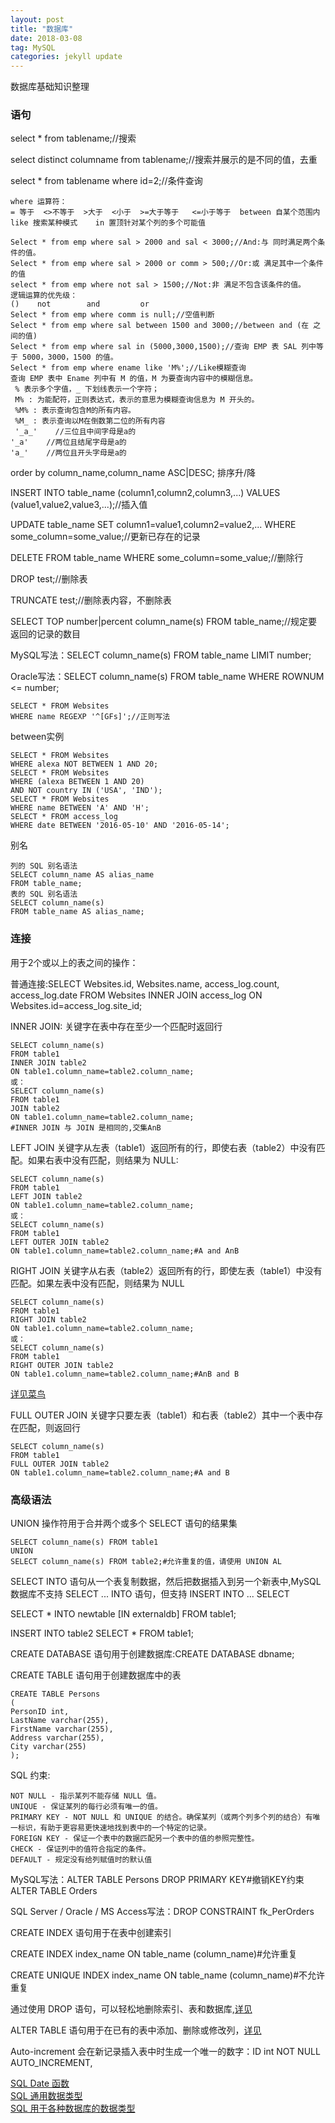 ```yaml
---
layout: post
title: "数据库"
date: 2018-03-08
tag: MySQL
categories: jekyll update
---
```

数据库基础知识整理
### 语句
select * from tablename;//搜索

select distinct columname from tablename;//搜索并展示的是不同的值，去重

select * from tablename where id=2;//条件查询

```
where 运算符：
= 等于  <>不等于  >大于  <小于  >=大于等于   <=小于等于  between 自某个范围内   like 搜索某种模式    in 置顶针对某个列的多个可能值
```

```
Select * from emp where sal > 2000 and sal < 3000;//And:与 同时满足两个条件的值。
Select * from emp where sal > 2000 or comm > 500;//Or:或 满足其中一个条件的值
select * from emp where not sal > 1500;//Not:非 满足不包含该条件的值。
逻辑运算的优先级：
()    not        and         or
Select * from emp where comm is null;//空值判断
Select * from emp where sal between 1500 and 3000;//between and (在 之间的值)
Select * from emp where sal in (5000,3000,1500);//查询 EMP 表 SAL 列中等于 5000，3000，1500 的值。
Select * from emp where ename like 'M%';//Like模糊查询
查询 EMP 表中 Ename 列中有 M 的值，M 为要查询内容中的模糊信息。
 % 表示多个字值，_ 下划线表示一个字符；
 M% : 为能配符，正则表达式，表示的意思为模糊查询信息为 M 开头的。
 %M% : 表示查询包含M的所有内容。
 %M_ : 表示查询以M在倒数第二位的所有内容
 '_a_'    //三位且中间字母是a的
'_a'    //两位且结尾字母是a的
'a_'    //两位且开头字母是a的
```

order by column_name,column_name ASC|DESC; 排序升/降

INSERT INTO table_name (column1,column2,column3,...)
VALUES (value1,value2,value3,...);//插入值

UPDATE table_name
SET column1=value1,column2=value2,...
WHERE some_column=some_value;//更新已存在的记录

DELETE FROM table_name
WHERE some_column=some_value;//删除行

DROP test;//删除表

TRUNCATE test;//删除表内容，不删除表

SELECT TOP number|percent column_name(s)
FROM table_name;//规定要返回的记录的数目

MySQL写法：SELECT column_name(s)
FROM table_name
LIMIT number;

Oracle写法：SELECT column_name(s)
FROM table_name
WHERE ROWNUM <= number;
```
SELECT * FROM Websites
WHERE name REGEXP '^[GFs]';//正则写法
```
between实例

```
SELECT * FROM Websites
WHERE alexa NOT BETWEEN 1 AND 20;
SELECT * FROM Websites
WHERE (alexa BETWEEN 1 AND 20)
AND NOT country IN ('USA', 'IND');
SELECT * FROM Websites
WHERE name BETWEEN 'A' AND 'H';
SELECT * FROM access_log
WHERE date BETWEEN '2016-05-10' AND '2016-05-14';
```
别名
```
列的 SQL 别名语法
SELECT column_name AS alias_name
FROM table_name;
表的 SQL 别名语法
SELECT column_name(s)
FROM table_name AS alias_name;
```
### 连接
用于2个或以上的表之间的操作：

普通连接:SELECT Websites.id, Websites.name, access_log.count, access_log.date
FROM Websites
INNER JOIN access_log
ON Websites.id=access_log.site_id;

INNER JOIN: 关键字在表中存在至少一个匹配时返回行

```
SELECT column_name(s)
FROM table1
INNER JOIN table2
ON table1.column_name=table2.column_name;
或：
SELECT column_name(s)
FROM table1
JOIN table2
ON table1.column_name=table2.column_name;
#INNER JOIN 与 JOIN 是相同的,交集AnB
```
LEFT JOIN 关键字从左表（table1）返回所有的行，即使右表（table2）中没有匹配。如果右表中没有匹配，则结果为 NULL:

```
SELECT column_name(s)
FROM table1
LEFT JOIN table2
ON table1.column_name=table2.column_name;
或：
SELECT column_name(s)
FROM table1
LEFT OUTER JOIN table2
ON table1.column_name=table2.column_name;#A and AnB
```
RIGHT JOIN 关键字从右表（table2）返回所有的行，即使左表（table1）中没有匹配。如果左表中没有匹配，则结果为 NULL

```
SELECT column_name(s)
FROM table1
RIGHT JOIN table2
ON table1.column_name=table2.column_name;
或：
SELECT column_name(s)
FROM table1
RIGHT OUTER JOIN table2
ON table1.column_name=table2.column_name;#AnB and B
```
[详见菜鸟](http://www.runoob.com/sql/sql-join-right.html)

FULL OUTER JOIN 关键字只要左表（table1）和右表（table2）其中一个表中存在匹配，则返回行

```
SELECT column_name(s)
FROM table1
FULL OUTER JOIN table2
ON table1.column_name=table2.column_name;#A and B
```
### 高级语法
UNION 操作符用于合并两个或多个 SELECT 语句的结果集

```
SELECT column_name(s) FROM table1
UNION
SELECT column_name(s) FROM table2;#允许重复的值，请使用 UNION AL
```
SELECT INTO 语句从一个表复制数据，然后把数据插入到另一个新表中,MySQL 数据库不支持 SELECT ... INTO 语句，但支持 INSERT INTO ... SELECT

SELECT *
INTO newtable [IN externaldb]
FROM table1;

INSERT INTO table2
SELECT * FROM table1;

CREATE DATABASE 语句用于创建数据库:CREATE DATABASE dbname;

CREATE TABLE 语句用于创建数据库中的表

```
CREATE TABLE Persons
(
PersonID int,
LastName varchar(255),
FirstName varchar(255),
Address varchar(255),
City varchar(255)
);
```
SQL 约束:

```
NOT NULL - 指示某列不能存储 NULL 值。
UNIQUE - 保证某列的每行必须有唯一的值。
PRIMARY KEY - NOT NULL 和 UNIQUE 的结合。确保某列（或两个列多个列的结合）有唯一标识，有助于更容易更快速地找到表中的一个特定的记录。
FOREIGN KEY - 保证一个表中的数据匹配另一个表中的值的参照完整性。
CHECK - 保证列中的值符合指定的条件。
DEFAULT - 规定没有给列赋值时的默认值
```
MySQL写法：ALTER TABLE Persons
DROP PRIMARY KEY#撤销KEY约束
ALTER TABLE Orders

SQL Server / Oracle / MS Access写法：DROP CONSTRAINT fk_PerOrders

CREATE INDEX 语句用于在表中创建索引

CREATE INDEX index_name
ON table_name (column_name)#允许重复

CREATE UNIQUE INDEX index_name
ON table_name (column_name)#不允许重复

通过使用 DROP 语句，可以轻松地删除索引、表和数据库,[详见](http://www.runoob.com/sql/sql-drop.html)

ALTER TABLE 语句用于在已有的表中添加、删除或修改列，[详见](http://www.runoob.com/sql/sql-alter.html)

Auto-increment 会在新记录插入表中时生成一个唯一的数字：ID int NOT NULL AUTO_INCREMENT,

[SQL Date 函数](http://www.runoob.com/sql/sql-dates.html)   
[SQL 通用数据类型](http://www.runoob.com/sql/sql-datatypes-general.html)    
[SQL 用于各种数据库的数据类型](http://www.runoob.com/sql/sql-datatypes.html)